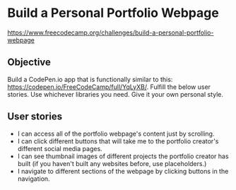 # Build a Personal Portfolio Webpage
https://www.freecodecamp.org/challenges/build-a-personal-portfolio-webpage
## Objective
Build a CodePen.io app that is functionally similar to this: https://codepen.io/FreeCodeCamp/full/YqLyXB/.
Fulfill the below user stories. Use whichever libraries you need. Give it your own personal style.
## User stories
+ I can access all of the portfolio webpage's content just by scrolling.
+ I can click different buttons that will take me to the portfolio creator's different social media pages.
+ I can see thumbnail images of different projects the portfolio creator has built (if you haven't built any websites before, use placeholders.)
+ I navigate to different sections of the webpage by clicking buttons in the navigation.
